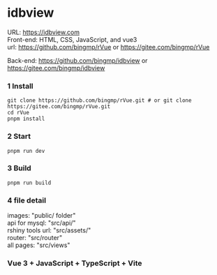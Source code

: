 # idbview

URL: https://idbview.com  
Front-end: HTML, CSS, JavaScript, and vue3  
url: https://github.com/bingmp/rVue or https://gitee.com/bingmp/rVue

Back-end: https://github.com/bingmp/idbview or https://gitee.com/bingmp/idbview

### 1 Install

```
git clone https://github.com/bingmp/rVue.git # or git clone https://gitee.com/bingmp/rVue.git
cd rVue
pnpm install
```

### 2 Start

```
pnpm run dev
```

### 3 Build

```
pnpm run build
```

### 4 file detail

images: "public/ folder"  
api for mysql: "src/api/"  
rshiny tools url: "src/assets/"  
router: "src/router"  
all pages: "src/views"

### Vue 3 + JavaScript + TypeScript + Vite
